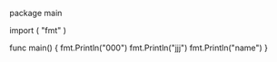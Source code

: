 package main

import (
	"fmt"
)

func main() {
	fmt.Println("000")
	fmt.Println("jjj")
	fmt.Println("name")
}
